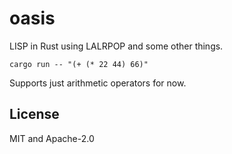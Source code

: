 # oasis

LISP in Rust using LALRPOP and some other things.

```
cargo run -- "(+ (* 22 44) 66)"
```

Supports just arithmetic operators for now.

## License

MIT and Apache-2.0
